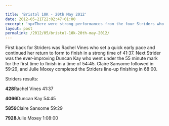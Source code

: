 ```yaml
---

title: 'Bristol 10K - 20th May 2012'
date: 2012-05-21T22:02:47+01:00
excerpt: '<p>There were strong performances from the four Striders who competed in the Bristol 10K on Sunday.</p>'
layout: post
permalink: /2012/05/bristol-10k-20th-may-2012/
---
```

</p> 

First back for Striders was Rachel Vines who set a quick early pace and continued her return to form to finish in a strong time of 41:37. Next Strider was the ever-improving Duncan Kay who went under the 55 minute mark for the first time to finish in a time of 54:45. Claire Sansome followed in 59:29, and Julie Moxey completed the Striders line-up finishing in 68:00.

Striders results:

**428**Rachel Vines 41:37 

**4066**Duncan Kay 54:45 

**5859**Claire Sansome 59:29 

**7928**Julie Moxey 1:08:00</p>